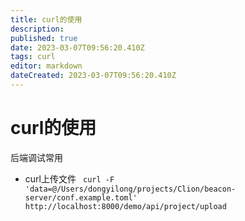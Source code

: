 ```yaml
---
title: curl的使用
description: 
published: true
date: 2023-03-07T09:56:20.410Z
tags: curl
editor: markdown
dateCreated: 2023-03-07T09:56:20.410Z
---
```


# curl的使用
后端调试常用

- curl上传文件
` curl -F 'data=@/Users/dongyilong/projects/Clion/beacon-server/conf.example.toml' http://localhost:8000/demo/api/project/upload`
